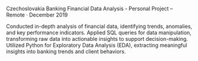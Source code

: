 Czechoslovakia Banking Financial Data Analysis - Personal Project – Remote · December 2019

Conducted in-depth analysis of financial data, identifying trends, anomalies, and key performance indicators.
Applied SQL queries for data manipulation, transforming raw data into actionable insights to support decision-making.
Utilized Python for Exploratory Data Analysis (EDA), extracting meaningful insights into banking trends and client behaviors.
